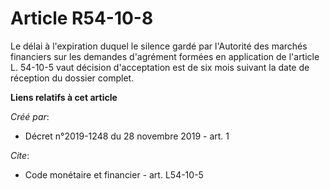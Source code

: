 # Article R54-10-8

Le délai à l'expiration duquel le silence gardé par l'Autorité des marchés financiers sur les demandes d'agrément formées en
application de l'article L. 54-10-5 vaut décision d'acceptation est de six mois suivant la date de réception du dossier
complet.

**Liens relatifs à cet article**

_Créé par_:

  - Décret n°2019-1248 du 28 novembre 2019 - art. 1

_Cite_:

  - Code monétaire et financier - art. L54-10-5
